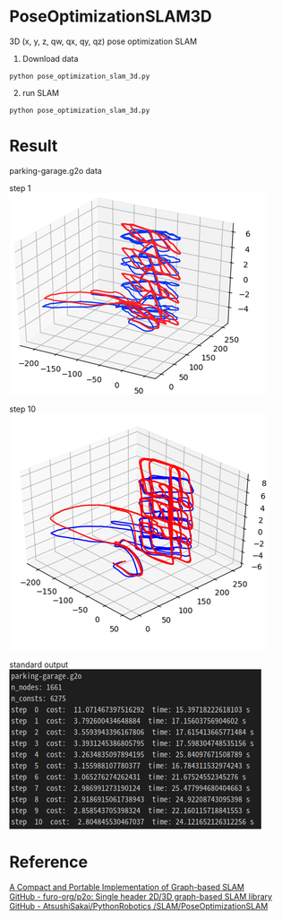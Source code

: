 # PoseOptimizationSLAM3D
3D (x, y, z, qw, qx, qy, qz) pose optimization SLAM

1. Download data  

~~~
python pose_optimization_slam_3d.py
~~~

2. run SLAM 

~~~
python pose_optimization_slam_3d.py
~~~

# Result

parking-garage.g2o data

step 1  
![demo](./images/parking-garage_step1.png)  

step 10  
![demo](./images/parking-garage_step10.png)  
 
standard output  
![demo](./images/output.png)  

# Reference 
[A Compact and Portable Implementation of Graph\-based SLAM](https://www.researchgate.net/publication/321287640_A_Compact_and_Portable_Implementation_of_Graph-based_SLAM)  
[GitHub \- furo\-org/p2o: Single header 2D/3D graph\-based SLAM library](https://github.com/furo-org/p2o)  
[GitHub \- AtsushiSakai/PythonRobotics
/SLAM/PoseOptimizationSLAM](https://github.com/AtsushiSakai/PythonRobotics/tree/master/SLAM/PoseOptimizationSLAM)
